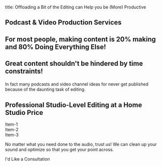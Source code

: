 title: Offloading a Bit of the Editing can Help you be (More) Productive

<h2 class="subtitle is-3 has-text-info">
Podcast & Video Production Services
</h2>
  <div class="section">
  <h2 class="subtitle is-4 has-text-info">For most people, making content is 20% making and 80%
  <span class="has-text-weight-semibold">Doing Everything Else!</span>
</h2>

<h2 class="subtitle has-text-grey-dark has-text-weight-bold">
  <p>Great content shouldn't be hindered by time constraints!<p>
</h2>

<p class=''>
In fact many podcasts and video channel ideas for never get published because of the daunting task of editing.
</p>

</div>

<section class="section">
<h2 class="subtitle is-4">Professional Studio-Level Editing at a Home Studio
Price</h2>
<div class="level">
<div class="level-item">Item-1</div>
<div class="level-item">Item-2</div>
<div class="level-item">Item-3</div>
</div>
<p>
No matter what you need done to the audio, trust us! We can clean up your sound
and optimize so that you get your point across.
</p>

<div class="has-text-centered">
  <a type="submit" class="button">I'd Like a Consultation</a>
</div>
</section>
